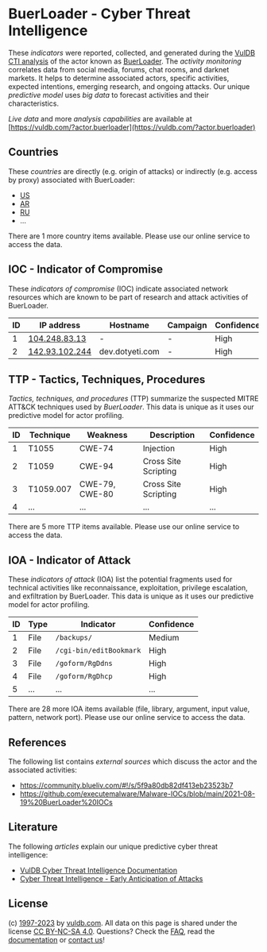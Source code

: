 # BuerLoader - Cyber Threat Intelligence

These _indicators_ were reported, collected, and generated during the [VulDB CTI analysis](https://vuldb.com/?kb.cti) of the actor known as [BuerLoader](https://vuldb.com/?actor.buerloader). The _activity monitoring_ correlates data from social media, forums, chat rooms, and darknet markets. It helps to determine associated actors, specific activities, expected intentions, emerging research, and ongoing attacks. Our unique _predictive model_ uses _big data_ to forecast activities and their characteristics.

_Live data_ and more _analysis capabilities_ are available at [https://vuldb.com/?actor.buerloader](https://vuldb.com/?actor.buerloader)

## Countries

These _countries_ are directly (e.g. origin of attacks) or indirectly (e.g. access by proxy) associated with BuerLoader:

* [US](https://vuldb.com/?country.us)
* [AR](https://vuldb.com/?country.ar)
* [RU](https://vuldb.com/?country.ru)
* ...

There are 1 more country items available. Please use our online service to access the data.

## IOC - Indicator of Compromise

These _indicators of compromise_ (IOC) indicate associated network resources which are known to be part of research and attack activities of BuerLoader.

ID | IP address | Hostname | Campaign | Confidence
-- | ---------- | -------- | -------- | ----------
1 | [104.248.83.13](https://vuldb.com/?ip.104.248.83.13) | - | - | High
2 | [142.93.102.244](https://vuldb.com/?ip.142.93.102.244) | dev.dotyeti.com | - | High

## TTP - Tactics, Techniques, Procedures

_Tactics, techniques, and procedures_ (TTP) summarize the suspected MITRE ATT&CK techniques used by _BuerLoader_. This data is unique as it uses our predictive model for actor profiling.

ID | Technique | Weakness | Description | Confidence
-- | --------- | -------- | ----------- | ----------
1 | T1055 | CWE-74 | Injection | High
2 | T1059 | CWE-94 | Cross Site Scripting | High
3 | T1059.007 | CWE-79, CWE-80 | Cross Site Scripting | High
4 | ... | ... | ... | ...

There are 5 more TTP items available. Please use our online service to access the data.

## IOA - Indicator of Attack

These _indicators of attack_ (IOA) list the potential fragments used for technical activities like reconnaissance, exploitation, privilege escalation, and exfiltration by BuerLoader. This data is unique as it uses our predictive model for actor profiling.

ID | Type | Indicator | Confidence
-- | ---- | --------- | ----------
1 | File | `/backups/` | Medium
2 | File | `/cgi-bin/editBookmark` | High
3 | File | `/goform/RgDdns` | High
4 | File | `/goform/RgDhcp` | High
5 | ... | ... | ...

There are 28 more IOA items available (file, library, argument, input value, pattern, network port). Please use our online service to access the data.

## References

The following list contains _external sources_ which discuss the actor and the associated activities:

* https://community.blueliv.com/#!/s/5f9a80db82df413eb23523b7
* https://github.com/executemalware/Malware-IOCs/blob/main/2021-08-19%20BuerLoader%20IOCs

## Literature

The following _articles_ explain our unique predictive cyber threat intelligence:

* [VulDB Cyber Threat Intelligence Documentation](https://vuldb.com/?kb.cti)
* [Cyber Threat Intelligence - Early Anticipation of Attacks](https://www.scip.ch/en/?labs.20201022)

## License

(c) [1997-2023](https://vuldb.com/?kb.changelog) by [vuldb.com](https://vuldb.com/?kb.about). All data on this page is shared under the license [CC BY-NC-SA 4.0](https://creativecommons.org/licenses/by-nc-sa/4.0/). Questions? Check the [FAQ](https://vuldb.com/?kb.faq), read the [documentation](https://vuldb.com/?kb) or [contact us](https://vuldb.com/?contact)!
